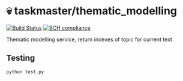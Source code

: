 # 💀 taskmaster/thematic_modelling

[![Build Status](https://travis-ci.org/antonkravtsevich/taskmaster-thematic-modelling.svg?branch=master)](https://travis-ci.org/antonkravtsevich/taskmaster-thematic-modelling)
[![BCH compliance](https://bettercodehub.com/edge/badge/antonkravtsevich/taskmaster-thematic-modelling?branch=master)](https://bettercodehub.com/)

Thematic modelling service, return indexes of topic for current text

## Testing

```bash
python test.py
```
